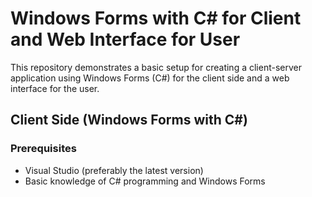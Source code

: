 # Windows Forms with C# for Client and Web Interface for User

This repository demonstrates a basic setup for creating a client-server application using Windows Forms (C#) for the client side and a web interface for the user.

## Client Side (Windows Forms with C#)

### Prerequisites

- Visual Studio (preferably the latest version)
- Basic knowledge of C# programming and Windows Forms
